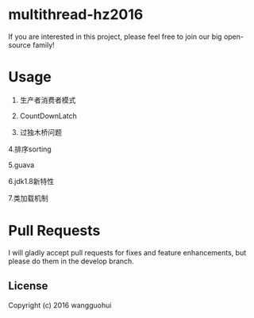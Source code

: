 
multithread-hz2016
===

If you are interested in this project, please feel free to join our big open-source family!

Usage
===

1. 生产者消费者模式

2. CountDownLatch

3. 过独木桥问题

4.排序sorting

5.guava

6.jdk1.8新特性

7.类加载机制

   
Pull Requests
===
I will gladly accept pull requests for fixes and feature enhancements, but please do them in the develop branch.

License
-------
   Copyright (c) 2016 wangguohui

